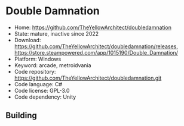 # Double Damnation

- Home: https://github.com/TheYellowArchitect/doubledamnation
- State: mature, inactive since 2022
- Download: https://github.com/TheYellowArchitect/doubledamnation/releases, https://store.steampowered.com/app/1015190/Double_Damnation/
- Platform: Windows
- Keyword: arcade, metroidvania
- Code repository: https://github.com/TheYellowArchitect/doubledamnation.git
- Code language: C#
- Code license: GPL-3.0
- Code dependency: Unity

## Building
